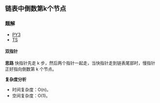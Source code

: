 ## 链表中倒数第k个节点

### 题解
+ [PY3](../../py3/lcof/22.py)
+ [TS](../../ts/lcof/22.ts)

#### 双指针
**思路**
快指针先走 k 步，然后两个指针一起走，当快指针走到链表尾部时，慢指针正好指向倒数第 k 个节点。

**复杂度分析**
+ 时间复杂度：O(n)。
+ 空间复杂度：O(1)。